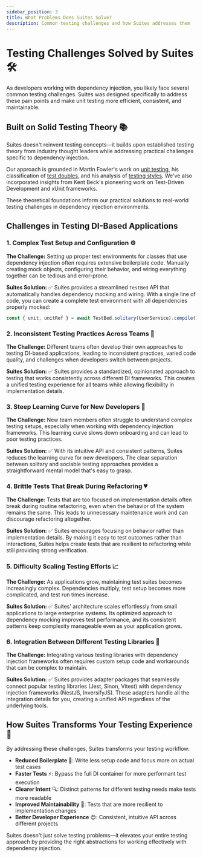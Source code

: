 ```yaml
---
sidebar_position: 3
title: What Problems Does Suites Solve?
description: Common testing challenges and how Suites addresses them
---
```


# Testing Challenges Solved by Suites 🛠️

As developers working with dependency injection, you likely face several common testing challenges. Suites was designed specifically to address these pain points and make unit testing more efficient, consistent, and maintainable.

## Built on Solid Testing Theory 📚

Suites doesn't reinvent testing concepts—it builds upon established testing theory from industry thought leaders while addressing practical challenges specific to dependency injection.

Our approach is grounded in Martin Fowler's work on [unit testing](https://martinfowler.com/bliki/UnitTest.html), his classification of [test doubles](https://martinfowler.com/bliki/TestDouble.html), and his analysis of [testing styles](https://martinfowler.com/articles/mocksArentStubs.html). We've also incorporated insights from Kent Beck's pioneering work on Test-Driven Development and xUnit frameworks.

These theoretical foundations inform our practical solutions to real-world testing challenges in dependency injection environments.

## Challenges in Testing DI-Based Applications

### 1. Complex Test Setup and Configuration ⚙️

**The Challenge:** 
Setting up proper test environments for classes that use dependency injection often requires extensive boilerplate code. Manually creating mock objects, configuring their behavior, and wiring everything together can be tedious and error-prone.

**Suites Solution:** ✅
Suites provides a streamlined `TestBed` API that automatically handles dependency mocking and wiring. With a single line of code, you can create a complete test environment with all dependencies properly mocked:

```typescript
const { unit, unitRef } = await TestBed.solitary(UserService).compile();
```

### 2. Inconsistent Testing Practices Across Teams 🧩

**The Challenge:**
Different teams often develop their own approaches to testing DI-based applications, leading to inconsistent practices, varied code quality, and challenges when developers switch between projects.

**Suites Solution:** ✅
Suites provides a standardized, opinionated approach to testing that works consistently across different DI frameworks. This creates a unified testing experience for all teams while allowing flexibility in implementation details.

### 3. Steep Learning Curve for New Developers 🧠

**The Challenge:**
New team members often struggle to understand complex testing setups, especially when working with dependency injection frameworks. This learning curve slows down onboarding and can lead to poor testing practices.

**Suites Solution:** ✅
With its intuitive API and consistent patterns, Suites reduces the learning curve for new developers. The clear separation between solitary and sociable testing approaches provides a straightforward mental model that's easy to grasp.

### 4. Brittle Tests That Break During Refactoring 💔

**The Challenge:**
Tests that are too focused on implementation details often break during routine refactoring, even when the behavior of the system remains the same. This leads to unnecessary maintenance work and can discourage refactoring altogether.

**Suites Solution:** ✅
Suites encourages focusing on behavior rather than implementation details. By making it easy to test outcomes rather than interactions, Suites helps create tests that are resilient to refactoring while still providing strong verification.

### 5. Difficulty Scaling Testing Efforts 📈

**The Challenge:**
As applications grow, maintaining test suites becomes increasingly complex. Dependencies multiply, test setup becomes more complicated, and test run times increase.

**Suites Solution:** ✅
Suites' architecture scales effortlessly from small applications to large enterprise systems. Its optimized approach to dependency mocking improves test performance, and its consistent patterns keep complexity manageable even as your application grows.

### 6. Integration Between Different Testing Libraries 🔌

**The Challenge:**
Integrating various testing libraries with dependency injection frameworks often requires custom setup code and workarounds that can be complex to maintain.

**Suites Solution:** ✅
Suites provides adapter packages that seamlessly connect popular testing libraries (Jest, Sinon, Vitest) with dependency injection frameworks (NestJS, InversifyJS). These adapters handle all the integration details for you, creating a unified API regardless of the underlying tools.

## How Suites Transforms Your Testing Experience 🚀

By addressing these challenges, Suites transforms your testing workflow:

- **Reduced Boilerplate** 📝: Write less setup code and focus more on actual test cases
- **Faster Tests** ⚡: Bypass the full DI container for more performant test execution
- **Clearer Intent** 🔍: Distinct patterns for different testing needs make tests more readable
- **Improved Maintainability** 🔧: Tests that are more resilient to implementation changes
- **Better Developer Experience** 😊: Consistent, intuitive API across different projects

Suites doesn't just solve testing problems—it elevates your entire testing approach by providing the right abstractions for working effectively with dependency injection.
